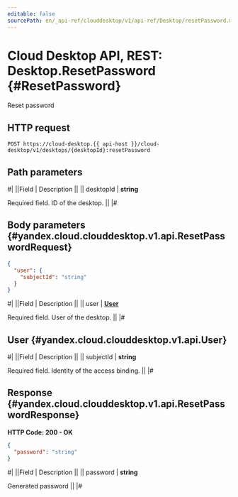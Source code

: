 ```yaml
---
editable: false
sourcePath: en/_api-ref/clouddesktop/v1/api-ref/Desktop/resetPassword.md
---
```


# Cloud Desktop API, REST: Desktop.ResetPassword {#ResetPassword}

Reset password

## HTTP request

```
POST https://cloud-desktop.{{ api-host }}/cloud-desktop/v1/desktops/{desktopId}:resetPassword
```

## Path parameters

#|
||Field | Description ||
|| desktopId | **string**

Required field. ID of the desktop. ||
|#

## Body parameters {#yandex.cloud.clouddesktop.v1.api.ResetPasswordRequest}

```json
{
  "user": {
    "subjectId": "string"
  }
}
```

#|
||Field | Description ||
|| user | **[User](#yandex.cloud.clouddesktop.v1.api.User)**

Required field. User of the desktop. ||
|#

## User {#yandex.cloud.clouddesktop.v1.api.User}

#|
||Field | Description ||
|| subjectId | **string**

Required field. Identity of the access binding. ||
|#

## Response {#yandex.cloud.clouddesktop.v1.api.ResetPasswordResponse}

**HTTP Code: 200 - OK**

```json
{
  "password": "string"
}
```

#|
||Field | Description ||
|| password | **string**

Generated password ||
|#